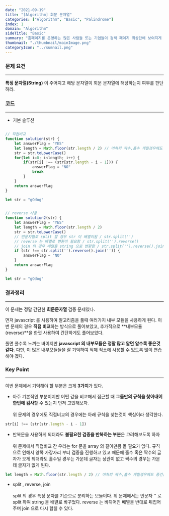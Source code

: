 ```yaml
---
date: "2021-09-19"
title: "[Algorithm] 회문 문자열"
categories: ["Algorithm", "Basic", "Palindrome"]
index: 1
domain: "Algorithm"
sideTitle: "Basic"
summary: "홈페이지를 운영하는 많은 사람들 또는 기업들이 검색 페이지 최상단에 보여지게 하기 위해 어떤 최적화 작업을 하는지 알아보자."
thumbnail: "./thumbnail/mainImage.png"
categoryIcon: "../sumnail.png"
---
```


### 문제 요건
***
**특정 문자열(String)** 이 주어지고 해당 문자열이 회문 문자열에 해당하는지 여부를 판단하라.

### 코드
***
- 기본 솔루션<br>

```javascript

// 직접비교
function solution(str) {
    let answerFlag = "YES"
    let length = Math.floor(str.length / 2) // 어차피 짝수,홀수 개일경우에도 중간은 검증할 필요가 없음
    str = str.toLowerCase()
    for(let i=0; i<length; i++) {
        if(str[i] !== (str[str.length - i - 1])) {
            answerFlag = "NO"
            break
        }
    }
    return answerFlag
}

let str = "gOdog"

```

```javascript

// reverse 사용
function solution2(str) {
    let answerFlag = "YES"
    let length = Math.floor(str.length / 2)
    str = str.toLowerCase()
    // 빈문자열로 split 할 경우 str 이 배열이됨 / str.split('')
    // reverse 는 배열로 변환이 필요함 / str.split('').reverse()
    // join 의 경우 배열을 string 으로 변환함 / str.split('').reverse().join('')
    if (str !== str.split('').reverse().join('')) {
        answerFlag = "NO"
    }
    return answerFlag
}

let str = "gOdog"
```

### 결과정리
***

이 문제는 정말 간단한 **회문문자열** 검증 문제였다.

먼저 javascript 를 사용하여 알고리즘을 풀때 여러가지 내부 모듈을 사용하게 된다.
이번 문제의 경우 **직접 비교**하는 방식으로 풀어보았고, 추가적으로 **내부모듈(reverse)**을 한껏 사용하여 간단하게도 풀어보았다.

풀면 풀수록 느끼는 바이지만 **javascript 의 내부모듈은 정말 많고 알면 알수록 좋은것 같다.**
다만, 이 많은 내부모듈들을 잘 기억하여 적제 적소에 사용할 수 있도록 많이 연습해야 겠다.


### Key Point
***

이번 문제에서 기억해야 할 부분은 크게 **3가지**가 있다.

 

* 아주 기본적인 부분이지만 어떤 값을 비교해서 접근할 때 **그들만의 규칙을 찾아내어 한번에 검사**할 수 있는지 먼저 고민해보자.
<br><br>
위 문제의 경우에도 직접비교의 경우에는 아래 규칙을 찾는것이 핵심이라 생각한다. 

```javascript
str[i] !== (str[str.length - i - 1])
```

* 반복문을 사용하게 되더라도 **불필요한 검증을 반복하는 부분**은 고려해보도록 하자
<br><br>
위 문제에서 직접비교 간 우리는 for 문을 array 의 길이만큼 돌 필요가 없다. 
규칙으로 인해서 양쪽 가장자리 부터 검증을 진행하고 있고 때문에 홀수 혹은 짝수의 글자가 오게 되더라도 홀수일 경우는 가운데 글자는 상관이 없고 짝수의 경우는 가운데 글자가 없게 된다.

```javascript
let length = Math.floor(str.length / 2) // 어차피 짝수,홀수 개일경우에도 중간은 검증할 필요가 없음
```

* split , reverse, join 
<br><br>
split 의 경우 특정 문자를 기준으로 분리하는 모듈이다. 위 문제에서는 빈문자 '' 로 split 하여 string 을 배열로 바꾸었다.
reverse 는 바뀌어진 배열을 반대로 뒤집어주며 join 으로 다시 합칠 수 있다.